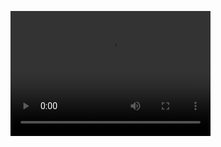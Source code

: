 <video src="https://www.youtube.com/embed/AXvxKKn1OTU" width="320" height="200" controls preload></video>
